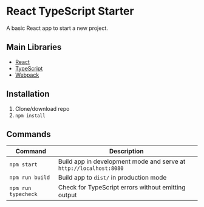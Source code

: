 # React TypeScript Starter

A basic React app to start a new project.

## Main Libraries

- [React](https://reactjs.org/)
- [TypeScript](https://www.typescriptlang.org/)
- [Webpack](https://webpack.js.org/)

## Installation

1. Clone/download repo
2. `npm install`

## Commands

| Command             | Description                                                        |
| ------------------- | ------------------------------------------------------------------ |
| `npm start`         | Build app in development mode and serve at `http://localhost:8080` |
| `npm run build`     | Build app to `dist/` in production mode                            |
| `npm run typecheck` | Check for TypeScript errors without emitting output                |
